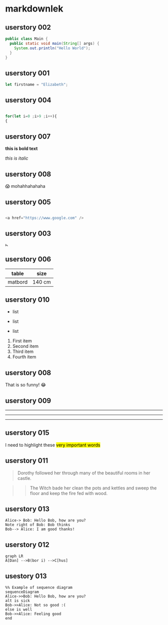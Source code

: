 # markdownlek

## userstory 002
```java
public class Main {
  public static void main(String[] args) {
    System.out.println("Hello World");
  }
}
```

## userstory 001
```javascript
let firstname = "Elizabeth";
```

## userstory 004

```javascript

for(let i=0 ;i>9 ;i++){
{
```

## userstory 007

**this is bold text**

*this is italic*

## userstory 008

:scream: mohahhahahaha

## userstory 005


```javascript

<a href="https://www.google.com" />

```

## userstory 003

<img src="https://staging.dinodlarvan.hemsida.eu/wp-content/uploads/2019/04/Rosenskära-Gazebo-Red-elson-Garden.jpg " width="10px" height="10px" alt="blom jävel " />

## userstory 006

| table | size |
|------ |------|
|matbord|140 cm|

## userstory 010

+ list
- list
* list


<ol>
  <li>First item</li>
  <li>Second item</li>
  <li>Third item</li>
  <li>Fourth item</li>
</ol>

## userstory 008

That is so funny! :joy:


## userstory 009

***
___

---

## userstory 015


I need to highlight these <mark>very important words</mark>

## userstory 011

> Dorothy followed her through many of the beautiful rooms in her castle.

>
>> The Witch bade her clean the pots and kettles and sweep the floor and keep the fire fed with wood.

## userstory 013

``` sequence
Alice-> Bob: Hello Bob, how are you?
Note right of Bob: Bob thinks
Bob--> Alice: I am good thanks!
```
## userstory 012
```mermaid
graph LR
A[Dan] -->B(bor i) -->C[hus]
```
## usestory 013
```mermaid
%% Example of sequence diagram
sequenceDiagram
Alice->>Bob: Hello Bob, how are you?
alt is sick
Bob->>Alice: Not so good :(
else is well
Bob->>Alice: Feeling good
end
```
